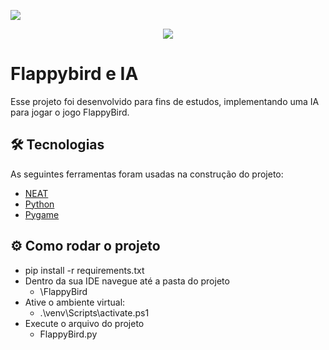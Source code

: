
<p aling='center'>
  <img src="https://user-images.githubusercontent.com/43193194/166613222-851b5add-8d6c-4cb4-bdae-adf8dd25b98c.png"/>
</p>

<p align="center">
<img src="http://img.shields.io/static/v1?label=STATUS&message=FINALIZADO&color=GREEN&style=for-the-badge"/>
</p>

# Flappybird e IA
Esse projeto foi desenvolvido para fins de estudos, implementando uma IA para jogar o jogo FlappyBird.

## 🛠 Tecnologias

As seguintes ferramentas foram usadas na construção do projeto:
- [NEAT](https://neat-python.readthedocs.io/en/latest/neat_overview.html)
- [Python](https://www.python.org/)
- [Pygame](https://www.pygame.org/docs/)


## ⚙️ Como rodar o projeto
 * pip install -r requirements.txt 
 * Dentro da sua IDE navegue até a pasta do projeto 
   * \FlappyBird
 * Ative o ambiente virtual: 
    * .\venv\Scripts\activate.ps1 
 * Execute o arquivo do projeto
    * FlappyBird.py
 
